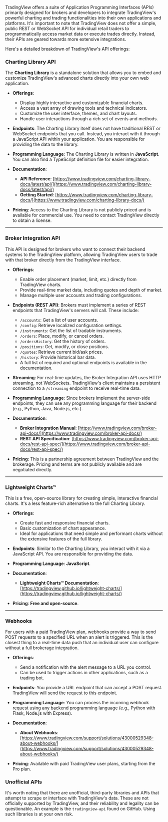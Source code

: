 TradingView offers a suite of Application Programming Interfaces (APIs) primarily designed for brokers and developers to integrate TradingView's powerful charting and trading functionalities into their own applications and platforms. It's important to note that TradingView does not offer a simple, public REST or WebSocket API for individual retail traders to programmatically access market data or execute trades directly. Instead, their APIs are geared towards more extensive integrations.

Here's a detailed breakdown of TradingView's API offerings:

### Charting Library API
The **Charting Library** is a standalone solution that allows you to embed and customize TradingView's advanced charts directly into your own web application.

* **Offerings**:
    * Display highly interactive and customizable financial charts.
    * Access a vast array of drawing tools and technical indicators.
    * Customize the user interface, themes, and chart layouts.
    * Handle user interactions through a rich set of events and methods.

* **Endpoints**: The Charting Library itself does not have traditional REST or WebSocket endpoints that you call. Instead, you interact with it through a JavaScript API within your application. You are responsible for providing the data to the library.

* **Programming Language**: The Charting Library is written in **JavaScript**. You can also find a TypeScript definition file for easier integration.

* **Documentation**:
    * **API Reference**: [https://www.tradingview.com/charting-library-docs/latest/api/](https://www.tradingview.com/charting-library-docs/latest/api/)
    * **Getting Started**: [https://www.tradingview.com/charting-library-docs/](https://www.tradingview.com/charting-library-docs/)

* **Pricing**: Access to the Charting Library is not publicly priced and is available for commercial use. You need to contact TradingView directly to obtain a license.

---
### Broker Integration API
This API is designed for brokers who want to connect their backend systems to the TradingView platform, allowing TradingView users to trade with that broker directly from the TradingView interface.

* **Offerings**:
    * Enable order placement (market, limit, etc.) directly from TradingView charts.
    * Provide real-time market data, including quotes and depth of market.
    * Manage multiple user accounts and trading configurations.

* **Endpoints (REST API)**: Brokers must implement a series of REST endpoints that TradingView's servers will call. These include:
    * `/accounts`: Get a list of user accounts.
    * `/config`: Retrieve localized configuration settings.
    * `/instruments`: Get the list of tradable instruments.
    * `/orders`: Place, modify, or cancel orders.
    * `/ordersHistory`: Get the history of orders.
    * `/positions`: Get, modify, or close positions.
    * `/quotes`: Retrieve current bid/ask prices.
    * `/history`: Provide historical bar data.
    * A full list of required and optional endpoints is available in the documentation.

* **Streaming**: For real-time updates, the Broker Integration API uses HTTP streaming, not WebSockets. TradingView's client maintains a persistent connection to a `/streaming` endpoint to receive real-time data.

* **Programming Language**: Since brokers implement the server-side endpoints, they can use any programming language for their backend (e.g., Python, Java, Node.js, etc.).

* **Documentation**:
    * **Broker Integration Manual**: [https://www.tradingview.com/broker-api-docs/](https://www.tradingview.com/broker-api-docs/)
    * **REST API Specification**: [https://www.tradingview.com/broker-api-docs/rest-api-spec/](https://www.tradingview.com/broker-api-docs/rest-api-spec/)

* **Pricing**: This is a partnership agreement between TradingView and the brokerage. Pricing and terms are not publicly available and are negotiated directly.

---
### Lightweight Charts™
This is a free, open-source library for creating simple, interactive financial charts. It's a less feature-rich alternative to the full Charting Library.

* **Offerings**:
    * Create fast and responsive financial charts.
    * Basic customization of chart appearance.
    * Ideal for applications that need simple and performant charts without the extensive features of the full library.

* **Endpoints**: Similar to the Charting Library, you interact with it via a JavaScript API. You are responsible for providing the data.

* **Programming Language**: **JavaScript**.

* **Documentation**:
    * **Lightweight Charts™ Documentation**: [https://tradingview.github.io/lightweight-charts/](https://tradingview.github.io/lightweight-charts/)

* **Pricing**: **Free and open-source**.

---
### Webhooks
For users with a paid TradingView plan, webhooks provide a way to send POST requests to a specified URL when an alert is triggered. This is the closest thing to a real-time data push that an individual user can configure without a full brokerage integration.

* **Offerings**:
    * Send a notification with the alert message to a URL you control.
    * Can be used to trigger actions in other applications, such as a trading bot.

* **Endpoints**: You provide a URL endpoint that can accept a POST request. TradingView will send the request to this endpoint.

* **Programming Language**: You can process the incoming webhook request using any backend programming language (e.g., Python with Flask, Node.js with Express).

* **Documentation**:
    * **About Webhooks**: [https://www.tradingview.com/support/solutions/43000529348-about-webhooks/](https://www.tradingview.com/support/solutions/43000529348-about-webhooks/)

* **Pricing**: Available with paid TradingView user plans, starting from the Pro plan.

### Unofficial APIs
It's worth noting that there are unofficial, third-party libraries and APIs that attempt to scrape or interface with TradingView's data. These are not officially supported by TradingView, and their reliability and legality can be questionable. An example is the `tradingview-api` found on GitHub. Using such libraries is at your own risk.